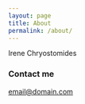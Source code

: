 ```yaml
---
layout: page
title: About
permalink: /about/
---
```


Irene Chryostomides

### Contact me

[email@domain.com](Irene_Chr@yahoo.gr)
